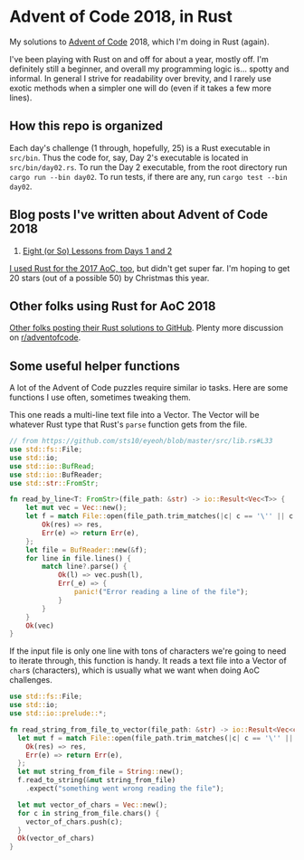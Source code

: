 # Advent of Code 2018, in Rust

My solutions to [Advent of Code](https://adventofcode.com/) 2018, which I'm doing in Rust (again). 

I've been playing with Rust on and off for about a year, mostly off. I'm definitely still a beginner, and overall my programming logic is... spotty and informal. In general I strive for readability over brevity, and I rarely use exotic methods when a simpler one will do (even if it takes a few more lines).

## How this repo is organized

Each day's challenge (1 through, hopefully, 25) is a Rust executable in `src/bin`. Thus the code for, say, Day 2's executable is located in `src/bin/day02.rs`. To run the Day 2 executable, from the root directory run `cargo run --bin day02`. To run tests, if there are any, run `cargo test --bin day02`.

## Blog posts I've written about Advent of Code 2018

1. [Eight (or So) Lessons from Days 1 and 2](https://sts10.github.io/2018/12/02/lessons-from-first-two-days-of-advent-of-code-2018.html)

[I used Rust for the 2017 AoC, too](https://github.com/sts10/advent-of-code-2017), but didn't get super far. I'm hoping to get 20 stars (out of a possible 50) by Christmas this year.

## Other folks using Rust for AoC 2018

[Other folks posting their Rust solutions to GitHub](https://github.com/BenoitZugmeyer/RustyAdventOfCode#other-rust-implementations). Plenty more discussion on [r/adventofcode](https://www.reddit.com/r/adventofcode).

## Some useful helper functions

A lot of the Advent of Code puzzles require similar io tasks. Here are some functions I use often, sometimes tweaking them.

This one reads a multi-line text file into a Vector. The Vector will be whatever Rust type that Rust's `parse` function gets from the file.

```rust
// from https://github.com/sts10/eyeoh/blob/master/src/lib.rs#L33
use std::fs::File;
use std::io;
use std::io::BufRead;
use std::io::BufReader;
use std::str::FromStr;

fn read_by_line<T: FromStr>(file_path: &str) -> io::Result<Vec<T>> {
    let mut vec = Vec::new();
    let f = match File::open(file_path.trim_matches(|c| c == '\'' || c == ' ')) {
        Ok(res) => res,
        Err(e) => return Err(e),
    };
    let file = BufReader::new(&f);
    for line in file.lines() {
        match line?.parse() {
            Ok(l) => vec.push(l),
            Err(_e) => {
                panic!("Error reading a line of the file");
            }
        }
    }
    Ok(vec)
}
```

If the input file is only one line with tons of characters we're going to need to iterate through, this function is handy. It reads a text file into a Vector of `char`s (characters), which is usually what we want when doing AoC challenges.

```rust
use std::fs::File;
use std::io;
use std::io::prelude::*;

fn read_string_from_file_to_vector(file_path: &str) -> io::Result<Vec<char>> {
  let mut f = match File::open(file_path.trim_matches(|c| c == '\'' || c == ' ')) {
    Ok(res) => res,
    Err(e) => return Err(e),
  };
  let mut string_from_file = String::new();
  f.read_to_string(&mut string_from_file)
    .expect("something went wrong reading the file");

  let mut vector_of_chars = Vec::new();
  for c in string_from_file.chars() {
    vector_of_chars.push(c);
  }
  Ok(vector_of_chars)
}
```
